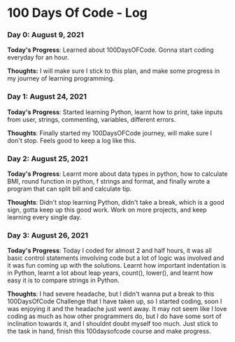 # 100 Days Of Code - Log

### Day 0: August 9, 2021

**Today's Progress**: Learned about 100DaysOFCode. Gonna start coding everyday for an hour.

**Thoughts:** I will make sure I stick to this plan, and make some progress in my journey of learning programming.

### Day 1: August 24, 2021

**Today's Progress**: Started learning Python, learnt how to print, take inputs from user, strings, commenting, variables, different errors.

**Thoughts**: Finally started my 100DaysOFCode journey, will make sure I don't stop. Feels good to keep a log like this.

### Day 2: August 25, 2021

**Today's Progress**: Learnt more about data types in python, how to calculate BMI, round function in python, f strings and format, and finally wrote a program that can split bill and calculate tip.

**Thoughts**: Didn't stop learning Python, didn't take a break, which is a good sign, gotta keep up this good work. Work on more projects, and keep learning every single day.

### Day 3: August 26, 2021

**Today's Progress**: Today I coded for almost 2 and half hours, it was all basic control statements imvolving code but a lot of logic was involved and it was fun coming up with the solutions. Learnt how important indentation is in Python, learnt a lot about leap years, count(), lower(), and learnt how easy it is to compare strings in Python.

**Thoughts**: I had severe headache, but I didn't wanna put a break to this 100DaysOfCode Challenge that I have taken up, so I started coding, soon I was enjoying it and the headache just went away. It may not seem like I love coding as much as how other programmers do, but I do have some sort of inclination towards it, and I shouldnt doubt myself too much. Just stick to the task in hand, finish this 100daysofcode course and make progress. 
